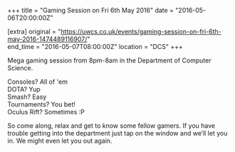 +++
title = "Gaming Session on Fri 6th May 2016"
date = "2016-05-06T20:00:00Z"

[extra]
original = "https://uwcs.co.uk/events/gaming-session-on-fri-6th-may-2016-1474489116907/"    
end_time = "2016-05-07T08:00:00Z"
location = "DCS"
+++

Mega gaming session from 8pm-8am in the Department of Computer Science.

Consoles? All of 'em  
DOTA? Yup  
Smash? Easy  
Tournaments? You bet\!  
Oculus Rift? Sometimes :P

So come along, relax and get to know some fellow gamers. If you have trouble getting into the department just tap on the window and we’ll let you in. We might even let you out again.

